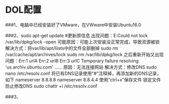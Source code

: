 DOL配置
======================================

###1、电脑中已经安装好了VMware，在VWware中安装Ubuntu16.0

###2、sudo apt-get update #更新原信息
		出现问题：E:Could not lock /var/lib/dpkg/lock -open
		可能原因：可能上次安装没正常完成，导致资源被锁
		解决方式：将var/lib/apt/liists中的文件全部删掉
					sudo rm /var/cache/apt/archives/lock
					sudo rm /var/lib/dpkg/lock
		之后重新开始又出现问题：Err:1 urlA
								Err:2 urlB
								Err:3 urlC
									Temporary failure resolving 'us.archiv.ubuntu.com'
								......
		原因：无法连接网站
		解决方式：修改DNS
					sudo nano /etc/resolv.conf
					将已有DNS记录使用“#”注释掉，再添加新的DNS记录，如下
						nameserver 8.8.8.8
						nameserver 8.8.4.4
					使用“ctrl+x”保存文件
					锁定文件防止修改DNS
						sudo chattr +i /etc/resolv.conf
					
###3、
	